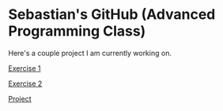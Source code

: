 # Sebastian's GitHub (Advanced Programming Class)

Here's a couple project I am currently working on.

[Exercise 1](ex1)

[Exercise 2](ex2)

[Project](project/docs/index.html)
